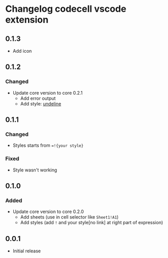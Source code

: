 # Changelog codecell vscode extension

## 0.1.3

- Add icon

## 0.1.2

### Changed

- Update core version to core 0.2.1
  - Add error output
  - Add style: <u>undeline</u>

## 0.1.1

### Changed

-  Styles starts from `=!{your style}`

### Fixed

- Style wasn't working

## 0.1.0

### Added

- Update core version to core 0.2.0
  - Add sheets (use in cell selector like `Sheet1!A1`)
  - Add styles (add `!` and your style[no link] at right part of expression)

## 0.0.1
- Initial release
